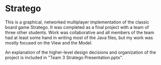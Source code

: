 # Stratego

This is a graphical, networked multiplayer implementation of the classic board game Stratego. It was completed as a final project with a team of three other students.
Work was collaborative and all members of the team had at least some hand in writing most of the Java files, but my work was mostly focused on the View and the Model.

An explanation of the higher-level design decisions and organization of the project is included in "Team 3 Stratego Presentation.pptx".
